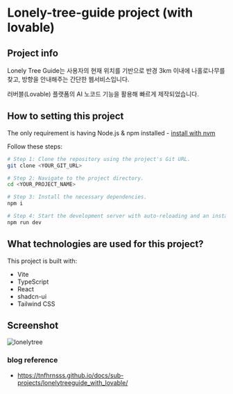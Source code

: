 # Lonely-tree-guide project (with lovable)

## Project info
Lonely Tree Guide는 사용자의 현재 위치를 기반으로 반경 3km 이내에 나홀로나무를 찾고, 방향을 안내해주는 간단한 웹서비스입니다.

러버블(Lovable) 플랫폼의 AI 노코드 기능을 활용해 빠르게 제작되었습니다.

## How to setting this project

The only requirement is having Node.js & npm installed - [install with nvm](https://github.com/nvm-sh/nvm#installing-and-updating)

Follow these steps:

```sh
# Step 1: Clone the repository using the project's Git URL.
git clone <YOUR_GIT_URL>

# Step 2: Navigate to the project directory.
cd <YOUR_PROJECT_NAME>

# Step 3: Install the necessary dependencies.
npm i

# Step 4: Start the development server with auto-reloading and an instant preview.
npm run dev
```

## What technologies are used for this project?

This project is built with:

- Vite
- TypeScript
- React
- shadcn-ui
- Tailwind CSS

## Screenshot
  ![lonelytree](https://tnfhrnsss.github.io/docs/sub-projects/img/lonelytree0.png)

### blog reference
* https://tnfhrnsss.github.io/docs/sub-projects/lonelytreeguide_with_lovable/